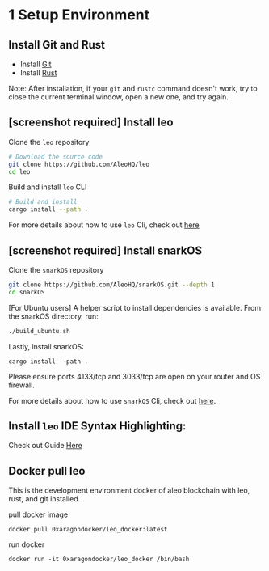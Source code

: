 # 1 Setup Environment

## Install Git and Rust

- Install [Git](https://git-scm.com/downloads)
- Install [Rust](https://www.rust-lang.org/tools/install)

Note: After installation, if your `git` and `rustc` command doesn't work, try to close the current terminal window, open a new one, and try again.

## [screenshot required] Install leo

Clone the `leo` repository

```bash
# Download the source code
git clone https://github.com/AleoHQ/leo
cd leo
```

Build and install `leo` CLI

```bash
# Build and install
cargo install --path .
```

For more details about how to use `leo` Cli, check out [here](https://developer.aleo.org/leo/commands)

## [screenshot required] Install snarkOS

Clone the `snarkOS` repository

```bash
git clone https://github.com/AleoHQ/snarkOS.git --depth 1
cd snarkOS
```

[For Ubuntu users] A helper script to install dependencies is available. From the snarkOS directory, run:

```bash
./build_ubuntu.sh
```

Lastly, install snarkOS:

```
cargo install --path .
```

Please ensure ports 4133/tcp and 3033/tcp are open on your router and OS firewall.

For more details about how to use `snarkOS` Cli, check out [here](https://developer.aleo.org/testnet/getting_started/installation/#22-installation).

## Install `leo` IDE Syntax Highlighting:

Check out Guide [Here](https://developer.aleo.org/leo/installation#3-ide-syntax-highlighting)

## Docker pull leo

This is the development environment docker of aleo blockchain with leo, rust, and git installed.

pull docker image

```
docker pull 0xaragondocker/leo_docker:latest
```

run docker

```
docker run -it 0xaragondocker/leo_docker /bin/bash
```
